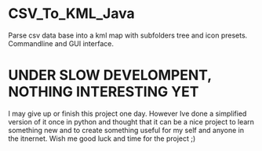 # CSV_To_KML_Java
 Parse csv data base into a kml map with subfolders tree and icon presets. Commandline and GUI interface.
# UNDER SLOW DEVELOMPENT, NOTHING INTERESTING YET
I may give up or finish this project one day. However Ive done a simplified version of it once in python and thought that it can be a nice project to learn something new and to create something useful for my self and anyone in the itnernet.
Wish me good luck and time for the project ;)